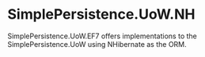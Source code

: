 # SimplePersistence.UoW.NH
SimplePersistence.UoW.EF7 offers implementations to the SimplePersistence.UoW using NHibernate as the ORM.
